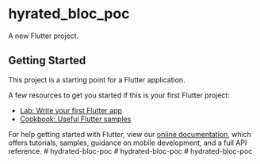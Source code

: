 # hyrated_bloc_poc

A new Flutter project.

## Getting Started

This project is a starting point for a Flutter application.

A few resources to get you started if this is your first Flutter project:

- [Lab: Write your first Flutter app](https://flutter.dev/docs/get-started/codelab)
- [Cookbook: Useful Flutter samples](https://flutter.dev/docs/cookbook)

For help getting started with Flutter, view our
[online documentation](https://flutter.dev/docs), which offers tutorials,
samples, guidance on mobile development, and a full API reference.
#   h y d r a t e d - b l o c - p o c  
 #   h y d r a t e d - b l o c - p o c  
 #   h y d r a t e d - b l o c - p o c  
 